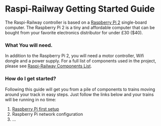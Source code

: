 Raspi-Railway Getting Started Guide
===================================

The Raspi-Railway controller is based on a [Raspberry Pi 2](https://www.raspberrypi.org/products/raspberry-pi-2-model-b/) single-board computer. The Raspberry Pi 2 is a tiny and affordable computer that can be bought from your favorite electronics distributor for under £30 ($40).

### What You will need.

In addition to the Raspberry Pi 2, you will need a motor controller, Wifi dongle and a power supply. For a full list of components used in the project, please see [Raspi-Railway Components List](raspi-railway-components-list.md).

### How do I get started?

Following this guide will get you from a pile of components to trains moving around your track in <x> easy steps. Just follow the links below and your trains will be running in no time:

1. [Raspberry Pi first setup](raspi-railway-first-setup.md)
2. Raspberry Pi network configuration
3. ...
